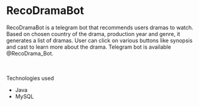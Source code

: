 # RecoDramaBot

RecoDramaBot is a telegram bot that recommends users dramas to watch. 
Based on chosen country of the drama, production year and genre, it generates a list of dramas. 
User can click on various buttons like synopsis and cast to learn more about the drama.
Telegram bot is available @RecoDrama_Bot.

<br /><br />
Technologies used
* Java
* MySQL
<br />
